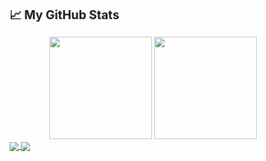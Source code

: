 
## 📈 **My GitHub Stats**

<div align="center">
  <img height="180em" src="https://github-readme-stats.vercel.app/api?username=TimBjorkegren&show_icons=true&hide_border=true&theme=radical" />
  <img height="180em" src="https://github-readme-stats.vercel.app/api/top-langs/?username=TimBjorkegren&layout=compact&hide_border=true&theme=radical" />
</div>

<a href="https://github.com/chillout32/SkibidiHotels">
  <img align="center" src="https://github-readme-stats.vercel.app/api/pin/?username=TimBjorkegren&repo=SkibidiHotels
&theme=radical" />
</a>
<a href="https://github.com/TimBjorkegren/Pokedex">
  <img align="center" src="https://github-readme-stats.vercel.app/api/pin/?username=TimBjorkegren&repo=Pokedex&theme=radical" />
</a>
